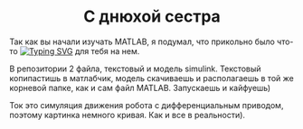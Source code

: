 <h1 align="center">
С днюхой сестра</h1>

Так как вы начали изучать MATLAB, я подумал, что прикольно было что-то <a href="https://git.io/typing-svg"><img src="https://readme-typing-svg.herokuapp.com?font=Fira+Code&weight=100&pause=1000&center=true&vCenter=true&width=150&height=27&lines=%D0%B7%D0%B0%D0%B5%D0%B1%D0%B5%D0%BD%D0%B8%D1%82%D1%8C" alt="Typing SVG" /></a> для тебя на нем.

В репозитории 2 файла, текстовый и модель simulink. Текстовый копипастишь в матлабчик, модель скачиваешь и располагаешь в той же корневой папке, как и сам файл MATLAB. Запускаешь и кайфуешь)

Ток это симуляция движения робота с дифференциальным приводом, поэтому картинка немного кривая. Как и все в реальности).
